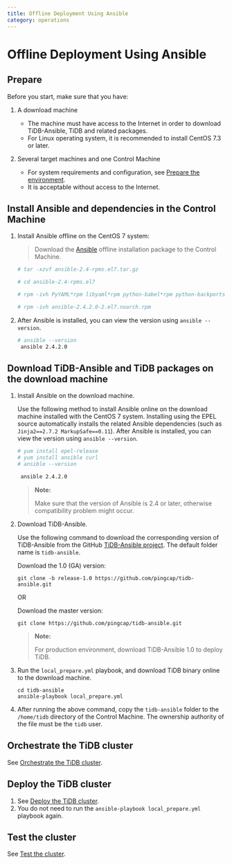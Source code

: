 ```yaml
---
title: Offline Deployment Using Ansible
category: operations
---
```


# Offline Deployment Using Ansible

## Prepare

Before you start, make sure that you have:

1. A download machine

    - The machine must have access to the Internet in order to download TiDB-Ansible, TiDB and related packages.
    - For Linux operating system, it is recommended to install CentOS 7.3 or later.

2. Several target machines and one Control Machine

    - For system requirements and configuration, see [Prepare the environment](ansible-deployment.md#prepare).
    - It is acceptable without access to the Internet.

## Install Ansible and dependencies in the Control Machine

1. Install Ansible offline on the CentOS 7 system:

    > Download the [Ansible](https://download.pingcap.org/ansible-2.4-rpms.el7.tar.gz) offline installation package to the Control Machine.
  
    ```bash
    # tar -xzvf ansible-2.4-rpms.el7.tar.gz

    # cd ansible-2.4-rpms.el7

    # rpm -ivh PyYAML*rpm libyaml*rpm python-babel*rpm python-backports*rpm python-backports-ssl_match_hostname*rpm python-cffi*rpm python-enum34*rpm python-httplib2*rpm python-idna*rpm python-ipaddress*rpm python-jinja2*rpm python-markupsafe*rpm python-paramiko*rpm python-passlib*rpm python-ply*rpm python-pycparser*rpm python-setuptools*rpm python-six*rpm python2-cryptography*rpm python2-jmespath*rpm python2-pyasn1*rpm sshpass*rpm

    # rpm -ivh ansible-2.4.2.0-2.el7.noarch.rpm
    ```

2. After Ansible is installed, you can view the version using `ansible --version`.
  
    ```bash
    # ansible --version
     ansible 2.4.2.0
    ```

## Download TiDB-Ansible and TiDB packages on the download machine

1. Install Ansible on the download machine.

    Use the following method to install Ansible online on the download machine installed with the CentOS 7 system. Installing using the EPEL source automatically installs the related Ansible dependencies (such as `Jinja2==2.7.2 MarkupSafe==0.11`). After Ansible is installed, you can view the version using `ansible --version`.

    ```bash
    # yum install epel-release
    # yum install ansible curl
    # ansible --version

     ansible 2.4.2.0
    ```
    > **Note:**
    >
    > Make sure that the version of Ansible is 2.4 or later, otherwise compatibility problem might occur.

2. Download TiDB-Ansible.

    Use the following command to download the corresponding version of TiDB-Ansible from the GitHub [TiDB-Ansible project](https://github.com/pingcap/tidb-ansible). The default folder name is `tidb-ansible`.

    Download the 1.0 (GA) version:
    
    ```
    git clone -b release-1.0 https://github.com/pingcap/tidb-ansible.git
    ```

    OR

    Download the master version:

    ```
    git clone https://github.com/pingcap/tidb-ansible.git
    ```
    > **Note:**
    >
    > For production environment, download TiDB-Ansible 1.0 to deploy TiDB.

3. Run the `local_prepare.yml` playbook, and download TiDB binary online to the download machine.

    ```
    cd tidb-ansible
    ansible-playbook local_prepare.yml
    ```

4. After running the above command, copy the `tidb-ansible` folder to the `/home/tidb` directory of the Control Machine. The ownership authority of the file must be the `tidb` user.

## Orchestrate the TiDB cluster

See [Orchestrate the TiDB cluster](op-guide/ansible-deployment.md#orchestrate-the-tidb-cluster).

## Deploy the TiDB cluster

1. See [Deploy the TiDB cluster](op-guide/ansible-deployment.md#deploy-the-tidb-cluster).
2. You do not need to run the `ansible-playbook local_prepare.yml` playbook again.

## Test the cluster

See [Test the cluster](op-guide/ansible-deployment.md#test-the-cluster).